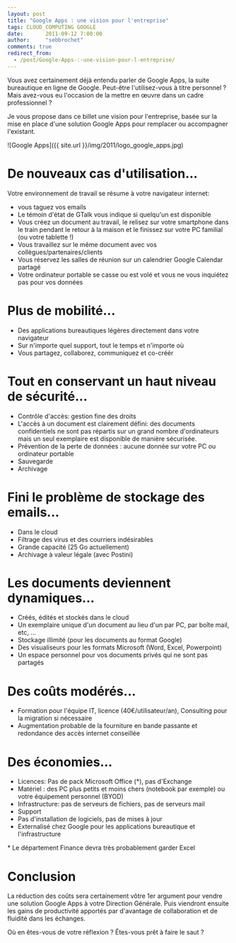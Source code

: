 ```yaml
---
layout: post
title: "Google Apps : une vision pour l'entreprise"
tags: CLOUD_COMPUTING GOOGLE
date:       2011-09-12 7:00:00
author:     "sebbrochet"
comments: true
redirect_from:
  - /post/Google-Apps-:-une-vision-pour-l-entreprise/
---
```


Vous avez certainement déjà entendu parler de Google Apps, la suite bureautique en ligne de Google. Peut-être l'utilisez-vous à titre personnel ? Mais avez-vous eu l'occasion de la mettre en œuvre dans un cadre professionnel ?  

Je vous propose dans ce billet une vision pour l'entreprise, basée sur la mise en place d'une solution Google Apps pour remplacer ou accompagner l'existant.  

![Google Apps]({{ site.url }}/img/2011/logo_google_apps.jpg)

# De nouveaux cas d'utilisation...

Votre environnement de travail se résume à votre navigateur internet:  

* vous taguez vos emails
* Le témoin d'état de GTalk vous indique si quelqu'un est disponible
* Vous créez un document au travail, le relisez sur votre smartphone dans le train pendant le retour à la maison et le finissez sur votre PC familial (ou votre  tablette !)
* Vous travaillez sur le même document avec vos collègues/partenaires/clients
* Vous réservez les salles de réunion sur un calendrier Google Calendar partagé
* Votre ordinateur portable se casse ou est volé et vous ne vous inquiétez pas pour vos données

# Plus de mobilité...

* Des applications bureautiques légères directement dans votre navigateur
* Sur n'importe quel support, tout le temps et n'importe où
* Vous partagez, collaborez, communiquez et co-créér

# Tout en conservant un haut niveau de sécurité...

* Contrôle d'accès: gestion fine des droits
* L'accès à un document est clairement défini: des documents confidentiels ne sont pas répartis sur un grand nombre d'ordinateurs mais un seul exemplaire est disponible de manière sécurisée.
* Prévention de la perte de données : aucune donnée sur votre PC ou ordinateur portable
* Sauvegarde
* Archivage

# Fini le problème de stockage des emails...

* Dans le cloud
* Filtrage des virus et des courriers indésirables
* Grande capacité (25 Go actuellement)
* Archivage à valeur légale (avec Postini)

# Les documents deviennent dynamiques...

* Créés, édités et stockés dans le cloud
* Un exemplaire unique d'un document au lieu d'un par PC, par boîte mail, etc, ...
* Stockage illimité (pour les documents au format Google)
* Des visualiseurs pour les formats Microsoft (Word, Excel, Powerpoint)
* Un espace personnel pour vos documents privés qui ne sont pas partagés

# Des coûts modérés...

* Formation pour l'équipe IT, licence (40€/utilisateur/an), Consulting pour la migration si nécessaire
* Augmentation probable de la fourniture en bande passante et redondance des accès internet conseillée

# Des économies...

* Licences: Pas de pack Microsoft Office (*), pas d'Exchange
* Matériel : des PC plus petits et moins chers (notebook par exemple) ou votre équipement personnel (BYOD)
* Infrastructure: pas de serveurs de fichiers, pas de serveurs mail
* Support
 * Pas d'installation de logiciels, pas de mises à jour
 * Externalisé chez Google pour les applications bureautique et l'infrastructure
 
\* Le département Finance devra très probablement garder Excel

# Conclusion

La réduction des coûts sera certainement vôtre 1er argument pour vendre une solution Google Apps à votre Direction Générale. Puis viendront ensuite les gains de productivité apportés par d'avantage de collaboration et de fluidité dans les échanges.  

Où en êtes-vous de votre réflexion ? Êtes-vous prêt à faire le saut ?  